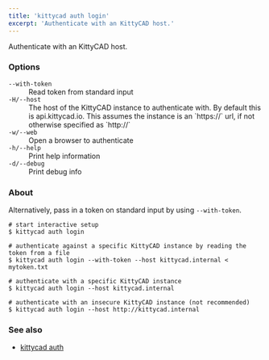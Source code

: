```yaml
---
title: 'kittycad auth login'
excerpt: 'Authenticate with an KittyCAD host.'
---
```


Authenticate with an KittyCAD host.

### Options

<dl class="flags">
   <dt><code>--with-token</code></dt>
   <dd>Read token from standard input</dd>

   <dt><code>-H/--host</code></dt>
   <dd>The host of the KittyCAD instance to authenticate with. By default this is api.kittycad.io. This assumes the instance is an `https://` url, if not otherwise specified as `http://`</dd>

   <dt><code>-w/--web</code></dt>
   <dd>Open a browser to authenticate</dd>

   <dt><code>-h/--help</code></dt>
   <dd>Print help information</dd>

   <dt><code>-d/--debug</code></dt>
   <dd>Print debug info</dd>
</dl>

### About

Alternatively, pass in a token on standard input by using `--with-token`.

```
# start interactive setup
$ kittycad auth login

# authenticate against a specific KittyCAD instance by reading the token from a file
$ kittycad auth login --with-token --host kittycad.internal < mytoken.txt

# authenticate with a specific KittyCAD instance
$ kittycad auth login --host kittycad.internal

# authenticate with an insecure KittyCAD instance (not recommended)
$ kittycad auth login --host http://kittycad.internal
```

### See also

-   [kittycad auth](./kittycad_auth)
